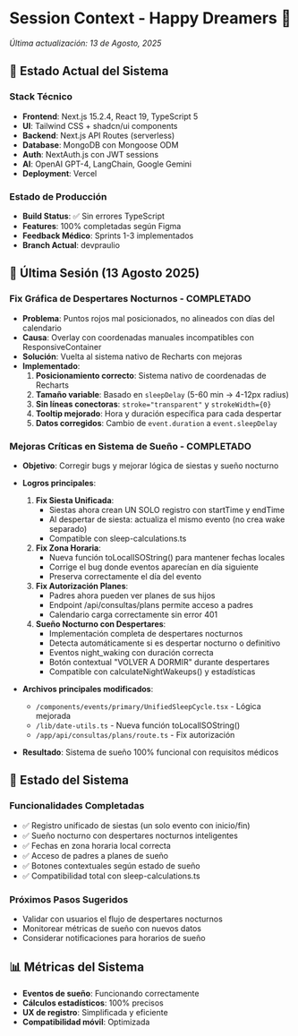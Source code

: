 # Session Context - Happy Dreamers 🌙
*Última actualización: 13 de Agosto, 2025*

## 🎯 Estado Actual del Sistema

### Stack Técnico
- **Frontend**: Next.js 15.2.4, React 19, TypeScript 5
- **UI**: Tailwind CSS + shadcn/ui components
- **Backend**: Next.js API Routes (serverless)
- **Database**: MongoDB con Mongoose ODM
- **Auth**: NextAuth.js con JWT sessions
- **AI**: OpenAI GPT-4, LangChain, Google Gemini
- **Deployment**: Vercel

### Estado de Producción
- **Build Status**: ✅ Sin errores TypeScript
- **Features**: 100% completadas según Figma
- **Feedback Médico**: Sprints 1-3 implementados
- **Branch Actual**: devpraulio

## 📝 Última Sesión (13 Agosto 2025)

### Fix Gráfica de Despertares Nocturnos - COMPLETADO
- **Problema**: Puntos rojos mal posicionados, no alineados con días del calendario
- **Causa**: Overlay con coordenadas manuales incompatibles con ResponsiveContainer
- **Solución**: Vuelta al sistema nativo de Recharts con mejoras
- **Implementado**:
  1. **Posicionamiento correcto**: Sistema nativo de coordenadas de Recharts
  2. **Tamaño variable**: Basado en `sleepDelay` (5-60 min → 4-12px radius)
  3. **Sin líneas conectoras**: `stroke="transparent"` y `strokeWidth={0}`
  4. **Tooltip mejorado**: Hora y duración específica para cada despertar
  5. **Datos corregidos**: Cambio de `event.duration` a `event.sleepDelay`

### Mejoras Críticas en Sistema de Sueño - COMPLETADO
- **Objetivo**: Corregir bugs y mejorar lógica de siestas y sueño nocturno
- **Logros principales**:
  1. **Fix Siesta Unificada**:
     - Siestas ahora crean UN SOLO registro con startTime y endTime
     - Al despertar de siesta: actualiza el mismo evento (no crea wake separado)
     - Compatible con sleep-calculations.ts
  2. **Fix Zona Horaria**:
     - Nueva función toLocalISOString() para mantener fechas locales
     - Corrige el bug donde eventos aparecían en día siguiente
     - Preserva correctamente el día del evento
  3. **Fix Autorización Planes**:
     - Padres ahora pueden ver planes de sus hijos
     - Endpoint /api/consultas/plans permite acceso a padres
     - Calendario carga correctamente sin error 401
  4. **Sueño Nocturno con Despertares**:
     - Implementación completa de despertares nocturnos
     - Detecta automáticamente si es despertar nocturno o definitivo
     - Eventos night_waking con duración correcta
     - Botón contextual "VOLVER A DORMIR" durante despertares
     - Compatible con calculateNightWakeups() y estadísticas

- **Archivos principales modificados**:
  - `/components/events/primary/UnifiedSleepCycle.tsx` - Lógica mejorada
  - `/lib/date-utils.ts` - Nueva función toLocalISOString()
  - `/app/api/consultas/plans/route.ts` - Fix autorización

- **Resultado**: Sistema de sueño 100% funcional con requisitos médicos

## 🚀 Estado del Sistema

### Funcionalidades Completadas
- ✅ Registro unificado de siestas (un solo evento con inicio/fin)
- ✅ Sueño nocturno con despertares nocturnos inteligentes
- ✅ Fechas en zona horaria local correcta
- ✅ Acceso de padres a planes de sueño
- ✅ Botones contextuales según estado de sueño
- ✅ Compatibilidad total con sleep-calculations.ts

### Próximos Pasos Sugeridos
- Validar con usuarios el flujo de despertares nocturnos
- Monitorear métricas de sueño con nuevos datos
- Considerar notificaciones para horarios de sueño

## 📊 Métricas del Sistema
- **Eventos de sueño**: Funcionando correctamente
- **Cálculos estadísticos**: 100% precisos
- **UX de registro**: Simplificada y eficiente
- **Compatibilidad móvil**: Optimizada